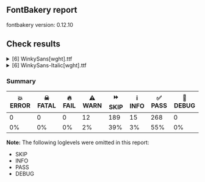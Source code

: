 ## FontBakery report

fontbakery version: 0.12.10





## Check results



<details><summary>[6] WinkySans[wght].ttf</summary>
<div>
<details>
    <summary>⚠️ <b>WARN</b> Detect any interpolation issues in the font. <a href="https://fontbakery.readthedocs.io/en/stable/fontbakery/checks/universal.html#"></a></summary>
    <div>







* ⚠️ **WARN** <p>Interpolation issues were found in the font:</p>
<pre><code>- Contour 1 point 19 in glyph 'Hbar' has a kink between location wght=300 and location wght=900

- Contour 0 point 19 in glyph 'H' has a kink between location wght=300 and location wght=900

- Contour 0 point 26 in glyph 'numbersign' has a kink between location wght=300 and location wght=900

- Contour 0 point 61 in glyph 'g.salt' has a kink between location wght=300 and location wght=900

- Contour 0 point 67 in glyph 'three' has a kink between location wght=300 and location wght=900

- Contour 1 point 18 in glyph 'ampersand' has a kink between location wght=300 and location wght=900

- Contour 1 point 26 in glyph 'eth' has a kink between location wght=300 and location wght=900

- Contour 0 point 71 in glyph 'k' has a kink between location wght=300 and location wght=900

- Contour 0 point 20 in glyph 'six' has a kink between location wght=300 and location wght=900

- Contour 0 point 20 in glyph 'a.salt' has a kink between location wght=300 and location wght=900
</code></pre>
 [code: interpolation-issues]



</div>
</details>

<details>
    <summary>⚠️ <b>WARN</b> Validate size, and resolution of article images, and ensure article page has minimum length and includes visual assets. <a href="https://fontbakery.readthedocs.io/en/stable/fontbakery/checks/googlefonts.article.html#"></a></summary>
    <div>







* ⚠️ **WARN** <p>Family metadata at fonts/variable does not have an article.</p>
 [code: lacks-article]



</div>
</details>

<details>
    <summary>⚠️ <b>WARN</b> Check for codepoints not covered by METADATA subsets. <a href="https://fontbakery.readthedocs.io/en/stable/fontbakery/checks/googlefonts.subsets.html#"></a></summary>
    <div>







* ⚠️ **WARN** <p>The following codepoints supported by the font are not covered by
any subsets defined in the font's metadata file, and will never
be served. You can solve this by either manually adding additional
subset declarations to METADATA.pb, or by editing the glyphset
definitions.</p>
<ul>
<li>U+02D8 BREVE: try adding one of: yi, canadian-aboriginal</li>
<li>U+02D9 DOT ABOVE: try adding one of: yi, canadian-aboriginal</li>
<li>U+02DB OGONEK: try adding one of: yi, canadian-aboriginal</li>
<li>U+0302 COMBINING CIRCUMFLEX ACCENT: try adding one of: coptic, tifinagh, math, cherokee</li>
<li>U+0306 COMBINING BREVE: try adding one of: tifinagh, old-permic</li>
<li>U+0307 COMBINING DOT ABOVE: try adding one of: coptic, hebrew, math, tifinagh, tai-le, old-permic, duployan, canadian-aboriginal, malayalam, todhri, syriac</li>
<li>U+030A COMBINING RING ABOVE: try adding one of: duployan, syriac</li>
<li>U+030B COMBINING DOUBLE ACUTE ACCENT: try adding one of: osage, cherokee</li>
<li>U+030C COMBINING CARON: try adding one of: tai-le, cherokee</li>
<li>U+0312 COMBINING TURNED COMMA ABOVE: try adding math</li>
<li>U+0326 COMBINING COMMA BELOW: try adding math</li>
<li>U+0327 COMBINING CEDILLA: try adding math</li>
<li>U+0328 COMBINING OGONEK: not included in any glyphset definition</li>
<li>U+0E3F THAI CURRENCY SYMBOL BAHT: try adding thai</li>
<li>U+1EBC LATIN CAPITAL LETTER E WITH TILDE: try adding vietnamese</li>
<li>U+1EBD LATIN SMALL LETTER E WITH TILDE: try adding vietnamese</li>
<li>U+2000 EN QUAD: try adding symbols2</li>
<li>U+2001 EM QUAD: try adding symbols2</li>
<li>U+2003 EM SPACE: try adding nushu</li>
<li>U+2004 THREE-PER-EM SPACE: try adding symbols2</li>
<li>U+2005 FOUR-PER-EM SPACE: try adding symbols2</li>
<li>U+2006 SIX-PER-EM SPACE: try adding symbols2</li>
<li>U+2007 FIGURE SPACE: try adding symbols2</li>
<li>U+2008 PUNCTUATION SPACE: try adding symbols2</li>
<li>U+200A HAIR SPACE: try adding symbols2</li>
<li>U+200C ZERO WIDTH NON-JOINER: try adding one of: kayah-li, hebrew, warang-citi, pahawh-hmong, rejang, hanunoo, thai, takri, balinese, lepcha, bengali, thaana, khmer, dogra, khojki, tai-tham, saurashtra, myanmar, chakma, cham, hanifi-rohingya, mahajani, arabic, sogdian, tibetan, kannada, buhid, yi, mandaic, oriya, grantha, brahmi, psalter-pahlavi, kharoshthi, tai-le, tirhuta, new-tai-lue, manichaean, sharada, javanese, malayalam, sinhala, tagbanwa, telugu, zanabazar-square, hatran, khudawadi, gunjala-gondi, meetei-mayek, masaram-gondi, syriac, gurmukhi, lao, gujarati, tai-viet, nko, siddham, phags-pa, syloti-nagri, tamil, limbu, kaithi, bhaiksuki, newa, tifinagh, buginese, devanagari, mongolian, duployan, sundanese, tagalog, modi, batak, avestan</li>
<li>U+200D ZERO WIDTH JOINER: try adding one of: kayah-li, hebrew, warang-citi, pahawh-hmong, rejang, hanunoo, thai, takri, balinese, lepcha, bengali, thaana, khmer, dogra, khojki, tai-tham, saurashtra, myanmar, chakma, cham, hanifi-rohingya, mahajani, arabic, sogdian, tibetan, kannada, buhid, yi, old-hungarian, mandaic, oriya, grantha, brahmi, psalter-pahlavi, kharoshthi, tai-le, tirhuta, new-tai-lue, manichaean, sharada, javanese, malayalam, sinhala, tagbanwa, telugu, zanabazar-square, khudawadi, gunjala-gondi, meetei-mayek, masaram-gondi, syriac, gurmukhi, lao, gujarati, tai-viet, nko, siddham, phags-pa, syloti-nagri, tamil, limbu, kaithi, bhaiksuki, newa, tifinagh, buginese, devanagari, mongolian, duployan, sundanese, tagalog, modi, batak, avestan</li>
<li>U+200E LEFT-TO-RIGHT MARK: try adding one of: hebrew, nko, phags-pa, arabic, thaana, syriac</li>
<li>U+200F RIGHT-TO-LEFT MARK: try adding one of: hebrew, nko, phags-pa, thaana, syriac</li>
<li>U+2021 DOUBLE DAGGER: try adding adlam</li>
<li>U+202F NARROW NO-BREAK SPACE: try adding one of: phags-pa, mongolian, yi</li>
<li>U+2030 PER MILLE SIGN: try adding adlam</li>
<li>U+205F MEDIUM MATHEMATICAL SPACE: try adding math</li>
<li>U+2248 ALMOST EQUAL TO: try adding math</li>
<li>U+2260 NOT EQUAL TO: try adding math</li>
<li>U+2264 LESS-THAN OR EQUAL TO: try adding math</li>
<li>U+2265 GREATER-THAN OR EQUAL TO: try adding math</li>
<li>U+25CC DOTTED CIRCLE: try adding one of: rejang, hanunoo, adlam, balinese, bengali, thaana, khmer, tai-tham, chakma, mandaic, new-tai-lue, sharada, malayalam, wancho, lao, bhaiksuki, mongolian, kayah-li, sundanese, batak, hebrew, takri, canadian-aboriginal, lepcha, elbasan, khojki, saurashtra, cham, music, symbols, oriya, tirhuta, manichaean, khudawadi, gurmukhi, nko, newa, buginese, devanagari, duployan, tagalog, modi, pahawh-hmong, thai, myanmar, marchen, hanifi-rohingya, armenian, tibetan, buhid, math, sinhala, tagbanwa, telugu, zanabazar-square, syriac, gunjala-gondi, tai-viet, siddham, syloti-nagri, phags-pa, tamil, tifinagh, kaithi, warang-citi, bassa-vah, miao, dogra, coptic, osage, mahajani, sogdian, kannada, yi, grantha, brahmi, psalter-pahlavi, kharoshthi, tai-le, ahom, javanese, meetei-mayek, masaram-gondi, caucasian-albanian, gujarati, mende-kikakui, limbu, old-permic, soyombo</li>
<li>U+3000 IDEOGRAPHIC SPACE: try adding one of: phags-pa, japanese, nushu, chinese-hongkong, chinese-traditional, yi, chinese-simplified</li>
</ul>
<p>Or you can add the above codepoints to one of the subsets supported by the font: <code>latin</code>, <code>latin-ext</code></p>
 [code: unreachable-subsetting]



</div>
</details>

<details>
    <summary>⚠️ <b>WARN</b> Ensure soft_dotted characters lose their dot when combined with marks that replace the dot. <a href="https://fontbakery.readthedocs.io/en/stable/fontbakery/checks/shaping.html#"></a></summary>
    <div>







* ⚠️ **WARN** <p>The dot of soft dotted characters used in orthographies <em>must</em> disappear in the following strings: i̊ i̋ į̀ į́ į̂ į̃ į̄ į̌</p>
<p>The dot of soft dotted characters <em>should</em> disappear in other cases, for example: ĭ i̇ ǐ i̒ ĭ̦ i̦̇ i̦̊ i̦̋ ǐ̦ i̦̒ ĭ̧ i̧̇ i̧̊ i̧̋ ǐ̧ i̧̒ į̆ į̇ į̈ į̊</p>
<p>Your font fully covers the following languages that require the soft-dotted feature: Dutch (Latn, 31,709,104 speakers), Lithuanian (Latn, 2,357,094 speakers).</p>
<p>Your font does <em>not</em> cover the following languages that require the soft-dotted feature: Kpelle, Guinea (Latn, 622,000 speakers), Southern Kisi (Latn, 360,000 speakers), Navajo (Latn, 166,319 speakers), Fur (Latn, 1,230,163 speakers), Teke-Ebo (Latn, 260,000 speakers), Dii (Latn, 71,000 speakers), Ukrainian (Cyrl, 29,273,587 speakers), Igbo (Latn, 27,823,640 speakers), Gulay (Latn, 250,478 speakers), Mfumte (Latn, 79,000 speakers), Makaa (Latn, 221,000 speakers), Basaa (Latn, 332,940 speakers), Ma’di (Latn, 584,000 speakers), Sar (Latn, 500,000 speakers), Ekpeye (Latn, 226,000 speakers), Mango (Latn, 77,000 speakers), Kaska (Latn, 125 speakers), Yala (Latn, 200,000 speakers), Lugbara (Latn, 2,200,000 speakers), Bete-Bendi (Latn, 100,000 speakers), Dan (Latn, 1,099,244 speakers), Han (Latn, 6 speakers), Koonzime (Latn, 40,000 speakers), Ebira (Latn, 2,200,000 speakers), Aghem (Latn, 38,843 speakers), Heiltsuk (Latn, 300 speakers), Cicipu (Latn, 44,000 speakers), South Central Banda (Latn, 244,000 speakers), Mundani (Latn, 34,000 speakers), Vute (Latn, 21,000 speakers), Bafut (Latn, 158,146 speakers), Ijo, Southeast (Latn, 2,471,000 speakers), Kom (Latn, 360,685 speakers), Nateni (Latn, 100,000 speakers), Ngbaka (Latn, 1,020,000 speakers), Ejagham (Latn, 120,000 speakers), Avokaya (Latn, 100,000 speakers), Belarusian (Cyrl, 10,064,517 speakers), Nzakara (Latn, 50,000 speakers), Zapotec (Latn, 490,000 speakers).</p>
 [code: soft-dotted]



</div>
</details>

<details>
    <summary>⚠️ <b>WARN</b> Ensure variable fonts include an avar table. <a href="https://fontbakery.readthedocs.io/en/stable/fontbakery/checks/googlefonts.varfont.html#"></a></summary>
    <div>







* ⚠️ **WARN** <p>This variable font does not have an avar table.</p>
 [code: missing-avar]



</div>
</details>

<details>
    <summary>⚠️ <b>WARN</b> Ensure fonts have ScriptLangTags declared on the 'meta' table. <a href="https://fontbakery.readthedocs.io/en/stable/fontbakery/checks/googlefonts.meta.html#"></a></summary>
    <div>







* ⚠️ **WARN** <p>This font file does not have a 'meta' table.</p>
 [code: lacks-meta-table]



</div>
</details>
</div>
</details>

<details><summary>[6] WinkySans-Italic[wght].ttf</summary>
<div>
<details>
    <summary>⚠️ <b>WARN</b> Detect any interpolation issues in the font. <a href="https://fontbakery.readthedocs.io/en/stable/fontbakery/checks/universal.html#"></a></summary>
    <div>







* ⚠️ **WARN** <p>Interpolation issues were found in the font:</p>
<pre><code>- Contour 0 point 12 in glyph 'H' has a kink between location wght=300 and location wght=900

- Contour 0 point 21 in glyph 'H' has a kink between location wght=300 and location wght=900

- Contour 0 point 26 in glyph 'numbersign' has a kink between location wght=300 and location wght=900

- Contour 0 point 44 in glyph 'eight' has a kink between location wght=300 and location wght=900

- Contour 0 point 63 in glyph 'g.salt' has a kink between location wght=300 and location wght=900

- Contour 0 point 84 in glyph 'g.salt' has a kink between location wght=300 and location wght=900

- Contour 0 point 67 in glyph 'three' has a kink between location wght=300 and location wght=900

- Contour 0 point 29 in glyph 'B.salt' has a kink between location wght=300 and location wght=900

- Contour 1 point 26 in glyph 'eth' has a kink between location wght=300 and location wght=900

- Contour 0 point 20 in glyph 'six' has a kink between location wght=300 and location wght=900
</code></pre>
 [code: interpolation-issues]



</div>
</details>

<details>
    <summary>⚠️ <b>WARN</b> Validate size, and resolution of article images, and ensure article page has minimum length and includes visual assets. <a href="https://fontbakery.readthedocs.io/en/stable/fontbakery/checks/googlefonts.article.html#"></a></summary>
    <div>







* ⚠️ **WARN** <p>Family metadata at fonts/variable does not have an article.</p>
 [code: lacks-article]



</div>
</details>

<details>
    <summary>⚠️ <b>WARN</b> Check for codepoints not covered by METADATA subsets. <a href="https://fontbakery.readthedocs.io/en/stable/fontbakery/checks/googlefonts.subsets.html#"></a></summary>
    <div>







* ⚠️ **WARN** <p>The following codepoints supported by the font are not covered by
any subsets defined in the font's metadata file, and will never
be served. You can solve this by either manually adding additional
subset declarations to METADATA.pb, or by editing the glyphset
definitions.</p>
<ul>
<li>U+02D8 BREVE: try adding one of: yi, canadian-aboriginal</li>
<li>U+02D9 DOT ABOVE: try adding one of: yi, canadian-aboriginal</li>
<li>U+02DB OGONEK: try adding one of: yi, canadian-aboriginal</li>
<li>U+0302 COMBINING CIRCUMFLEX ACCENT: try adding one of: coptic, tifinagh, math, cherokee</li>
<li>U+0306 COMBINING BREVE: try adding one of: tifinagh, old-permic</li>
<li>U+0307 COMBINING DOT ABOVE: try adding one of: coptic, hebrew, math, tifinagh, tai-le, old-permic, duployan, canadian-aboriginal, malayalam, todhri, syriac</li>
<li>U+030A COMBINING RING ABOVE: try adding one of: duployan, syriac</li>
<li>U+030B COMBINING DOUBLE ACUTE ACCENT: try adding one of: osage, cherokee</li>
<li>U+030C COMBINING CARON: try adding one of: tai-le, cherokee</li>
<li>U+0312 COMBINING TURNED COMMA ABOVE: try adding math</li>
<li>U+0326 COMBINING COMMA BELOW: try adding math</li>
<li>U+0327 COMBINING CEDILLA: try adding math</li>
<li>U+0328 COMBINING OGONEK: not included in any glyphset definition</li>
<li>U+0E3F THAI CURRENCY SYMBOL BAHT: try adding thai</li>
<li>U+1EBC LATIN CAPITAL LETTER E WITH TILDE: try adding vietnamese</li>
<li>U+1EBD LATIN SMALL LETTER E WITH TILDE: try adding vietnamese</li>
<li>U+2000 EN QUAD: try adding symbols2</li>
<li>U+2001 EM QUAD: try adding symbols2</li>
<li>U+2003 EM SPACE: try adding nushu</li>
<li>U+2004 THREE-PER-EM SPACE: try adding symbols2</li>
<li>U+2005 FOUR-PER-EM SPACE: try adding symbols2</li>
<li>U+2006 SIX-PER-EM SPACE: try adding symbols2</li>
<li>U+2007 FIGURE SPACE: try adding symbols2</li>
<li>U+2008 PUNCTUATION SPACE: try adding symbols2</li>
<li>U+200A HAIR SPACE: try adding symbols2</li>
<li>U+200C ZERO WIDTH NON-JOINER: try adding one of: kayah-li, hebrew, warang-citi, pahawh-hmong, rejang, hanunoo, thai, takri, balinese, lepcha, bengali, thaana, khmer, dogra, khojki, tai-tham, saurashtra, myanmar, chakma, cham, hanifi-rohingya, mahajani, arabic, sogdian, tibetan, kannada, buhid, yi, mandaic, oriya, grantha, brahmi, psalter-pahlavi, kharoshthi, tai-le, tirhuta, new-tai-lue, manichaean, sharada, javanese, malayalam, sinhala, tagbanwa, telugu, zanabazar-square, hatran, khudawadi, gunjala-gondi, meetei-mayek, masaram-gondi, syriac, gurmukhi, lao, gujarati, tai-viet, nko, siddham, phags-pa, syloti-nagri, tamil, limbu, kaithi, bhaiksuki, newa, tifinagh, buginese, devanagari, mongolian, duployan, sundanese, tagalog, modi, batak, avestan</li>
<li>U+200D ZERO WIDTH JOINER: try adding one of: kayah-li, hebrew, warang-citi, pahawh-hmong, rejang, hanunoo, thai, takri, balinese, lepcha, bengali, thaana, khmer, dogra, khojki, tai-tham, saurashtra, myanmar, chakma, cham, hanifi-rohingya, mahajani, arabic, sogdian, tibetan, kannada, buhid, yi, old-hungarian, mandaic, oriya, grantha, brahmi, psalter-pahlavi, kharoshthi, tai-le, tirhuta, new-tai-lue, manichaean, sharada, javanese, malayalam, sinhala, tagbanwa, telugu, zanabazar-square, khudawadi, gunjala-gondi, meetei-mayek, masaram-gondi, syriac, gurmukhi, lao, gujarati, tai-viet, nko, siddham, phags-pa, syloti-nagri, tamil, limbu, kaithi, bhaiksuki, newa, tifinagh, buginese, devanagari, mongolian, duployan, sundanese, tagalog, modi, batak, avestan</li>
<li>U+200E LEFT-TO-RIGHT MARK: try adding one of: hebrew, nko, phags-pa, arabic, thaana, syriac</li>
<li>U+200F RIGHT-TO-LEFT MARK: try adding one of: hebrew, nko, phags-pa, thaana, syriac</li>
<li>U+2021 DOUBLE DAGGER: try adding adlam</li>
<li>U+202F NARROW NO-BREAK SPACE: try adding one of: phags-pa, mongolian, yi</li>
<li>U+2030 PER MILLE SIGN: try adding adlam</li>
<li>U+205F MEDIUM MATHEMATICAL SPACE: try adding math</li>
<li>U+2248 ALMOST EQUAL TO: try adding math</li>
<li>U+2260 NOT EQUAL TO: try adding math</li>
<li>U+2264 LESS-THAN OR EQUAL TO: try adding math</li>
<li>U+2265 GREATER-THAN OR EQUAL TO: try adding math</li>
<li>U+25CC DOTTED CIRCLE: try adding one of: rejang, hanunoo, adlam, balinese, bengali, thaana, khmer, tai-tham, chakma, mandaic, new-tai-lue, sharada, malayalam, wancho, lao, bhaiksuki, mongolian, kayah-li, sundanese, batak, hebrew, takri, canadian-aboriginal, lepcha, elbasan, khojki, saurashtra, cham, music, symbols, oriya, tirhuta, manichaean, khudawadi, gurmukhi, nko, newa, buginese, devanagari, duployan, tagalog, modi, pahawh-hmong, thai, myanmar, marchen, hanifi-rohingya, armenian, tibetan, buhid, math, sinhala, tagbanwa, telugu, zanabazar-square, syriac, gunjala-gondi, tai-viet, siddham, syloti-nagri, phags-pa, tamil, tifinagh, kaithi, warang-citi, bassa-vah, miao, dogra, coptic, osage, mahajani, sogdian, kannada, yi, grantha, brahmi, psalter-pahlavi, kharoshthi, tai-le, ahom, javanese, meetei-mayek, masaram-gondi, caucasian-albanian, gujarati, mende-kikakui, limbu, old-permic, soyombo</li>
<li>U+3000 IDEOGRAPHIC SPACE: try adding one of: phags-pa, japanese, nushu, chinese-hongkong, chinese-traditional, yi, chinese-simplified</li>
</ul>
<p>Or you can add the above codepoints to one of the subsets supported by the font: <code>latin</code>, <code>latin-ext</code></p>
 [code: unreachable-subsetting]



</div>
</details>

<details>
    <summary>⚠️ <b>WARN</b> Ensure soft_dotted characters lose their dot when combined with marks that replace the dot. <a href="https://fontbakery.readthedocs.io/en/stable/fontbakery/checks/shaping.html#"></a></summary>
    <div>







* ⚠️ **WARN** <p>The dot of soft dotted characters used in orthographies <em>must</em> disappear in the following strings: i̊ i̋ į̀ į́ į̂ į̃ į̄ į̌</p>
<p>The dot of soft dotted characters <em>should</em> disappear in other cases, for example: ĭ i̇ ǐ i̒ ĭ̦ i̦̇ i̦̊ i̦̋ ǐ̦ i̦̒ ĭ̧ i̧̇ i̧̊ i̧̋ ǐ̧ i̧̒ į̆ į̇ į̈ į̊</p>
<p>Your font fully covers the following languages that require the soft-dotted feature: Dutch (Latn, 31,709,104 speakers), Lithuanian (Latn, 2,357,094 speakers).</p>
<p>Your font does <em>not</em> cover the following languages that require the soft-dotted feature: Kpelle, Guinea (Latn, 622,000 speakers), Southern Kisi (Latn, 360,000 speakers), Navajo (Latn, 166,319 speakers), Fur (Latn, 1,230,163 speakers), Teke-Ebo (Latn, 260,000 speakers), Dii (Latn, 71,000 speakers), Ukrainian (Cyrl, 29,273,587 speakers), Igbo (Latn, 27,823,640 speakers), Gulay (Latn, 250,478 speakers), Mfumte (Latn, 79,000 speakers), Makaa (Latn, 221,000 speakers), Basaa (Latn, 332,940 speakers), Ma’di (Latn, 584,000 speakers), Sar (Latn, 500,000 speakers), Ekpeye (Latn, 226,000 speakers), Mango (Latn, 77,000 speakers), Kaska (Latn, 125 speakers), Yala (Latn, 200,000 speakers), Lugbara (Latn, 2,200,000 speakers), Bete-Bendi (Latn, 100,000 speakers), Dan (Latn, 1,099,244 speakers), Han (Latn, 6 speakers), Koonzime (Latn, 40,000 speakers), Ebira (Latn, 2,200,000 speakers), Aghem (Latn, 38,843 speakers), Heiltsuk (Latn, 300 speakers), Cicipu (Latn, 44,000 speakers), South Central Banda (Latn, 244,000 speakers), Mundani (Latn, 34,000 speakers), Vute (Latn, 21,000 speakers), Bafut (Latn, 158,146 speakers), Ijo, Southeast (Latn, 2,471,000 speakers), Kom (Latn, 360,685 speakers), Nateni (Latn, 100,000 speakers), Ngbaka (Latn, 1,020,000 speakers), Ejagham (Latn, 120,000 speakers), Avokaya (Latn, 100,000 speakers), Belarusian (Cyrl, 10,064,517 speakers), Nzakara (Latn, 50,000 speakers), Zapotec (Latn, 490,000 speakers).</p>
 [code: soft-dotted]



</div>
</details>

<details>
    <summary>⚠️ <b>WARN</b> Ensure variable fonts include an avar table. <a href="https://fontbakery.readthedocs.io/en/stable/fontbakery/checks/googlefonts.varfont.html#"></a></summary>
    <div>







* ⚠️ **WARN** <p>This variable font does not have an avar table.</p>
 [code: missing-avar]



</div>
</details>

<details>
    <summary>⚠️ <b>WARN</b> Ensure fonts have ScriptLangTags declared on the 'meta' table. <a href="https://fontbakery.readthedocs.io/en/stable/fontbakery/checks/googlefonts.meta.html#"></a></summary>
    <div>







* ⚠️ **WARN** <p>This font file does not have a 'meta' table.</p>
 [code: lacks-meta-table]



</div>
</details>
</div>
</details>




### Summary

| 💥 ERROR | ☠ FATAL | 🔥 FAIL | ⚠️ WARN | ⏩ SKIP | ℹ️ INFO | ✅ PASS | 🔎 DEBUG | 
| ---|---|---|---|---|---|---|---|
| 0 | 0 | 0 | 12 | 189 | 15 | 268 | 0 | 
| 0% | 0% | 0% | 2% | 39% | 3% | 55% | 0% | 



**Note:** The following loglevels were omitted in this report:


* SKIP
* INFO
* PASS
* DEBUG
